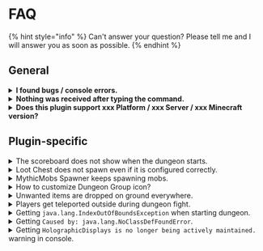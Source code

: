 # FAQ

{% hint style="info" %}
Can't answer your question? Please tell me and I will answer you as soon as possible.
{% endhint %}

## General

<details>

<summary><strong>I found bugs / console errors.</strong></summary>

Try to download the plugin again before asking for help. I will help as much as I can if you provide enough information such as error logs, how to reproduce the error. Please PM me or leave a comment in the Discussion Section. Otherwise, I will ignore you.

</details>

<details>

<summary><strong>Nothing was received after typing the command.</strong></summary>

Please make sure that you follow the format before executing the command. You might get nothing if you enter the wrong arguments. Also, please make sure that the plugin is loaded and doesn't conflict with other plugins. You may ask for help but I can't promise I can fix the error if the error is not produced by my plugin.

</details>

<details>

<summary><strong>Does this plugin support xxx Platform / xxx Server / xxx Minecraft version?</strong></summary>

If you are having problems with the specified Platform / Server / Minecraft version, please PM me or leave a comment in the Discussion Section. I will try to fix it. However, there is no guarantee that it will work.

</details>

## Plugin-specific

<details>

<summary>The scoreboard does not show when the dungeon starts.</summary>

If you have TAB installed, disable it in the dungeon world.&#x20;

</details>

<details>

<summary>Loot Chest does not spawn even if it is configured correctly.</summary>

Loot Chest does not spawn by default, it requires you to have the chest in the schematic and requires to be enabled through [Loot Chest Action](https://factorycraft.gitbook.io/wiki/get-started/actions-completions-and-fail-actions/action-list#lootchest).

</details>

<details>

<summary>MythicMobs Spawner keeps spawning mobs.</summary>

MythicMobs Spawner start spawning mobs once it is called, it is default enabled, you may disable it whenever you want through [MythicSpawner Action](https://factorycraft.gitbook.io/wiki/get-started/actions-completions-and-fail-actions/action-list#mythicspawner).

</details>

<details>

<summary>How to customize Dungeon Group icon?</summary>

An external item editing plugin is required or use an Anvil instead.

Edit the name, lore, custom model data through external item editing plugin, then type `/mg check` and click the message to copy formatted string, and paste it into the [Dungeon Group Config](../configuration/dungeon-group-config-simplified.md).

</details>

<details>

<summary>Unwanted items are dropped on ground everywhere.</summary>

Please make sure that the dungeon instance does not overlap with any existing builds.

</details>

<details>

<summary>Players get teleported outside during dungeon fight.</summary>

Please make sure that other plugins did not handle teleport upon death / login.

</details>

<details>

<summary>Getting <code>java.lang.IndexOutOfBoundsException</code> when starting dungeon.</summary>

The dungeon schematic is most likely pasting outside Minecraft's height limit. Try adjusting `Origin` in[ Dungeon Group Config](../configuration/dungeon-group-config-simplified.md).

</details>

<details>

<summary>Getting <code>Caused by: java.lang.NoClassDefFoundError</code>.</summary>

Please make sure that all dependencies are installed properly.

If you have plugin hook enabled, please make sure those plugins are installed properly.

Otherwise, disable the plugin hook that you don't have the plugin installed.

</details>

<details>

<summary>Getting <code>HolographicDisplays is no longer being actively maintained.</code> warning in console.</summary>

According to [HolographicDisplays](https://dev.bukkit.org/projects/holographic-displays), the plugin is no longer being actively maintained.

Additionally, there are some major difficulties in creating item lines with player head without blocking the server thread and the current implementation causes the hologram line to be sorted incorrectly.&#x20;

As a result, the plugin hook for HolographicDisplays will soon be discontinued for maintenance.&#x20;

Please use [DecentHolograms](https://www.spigotmc.org/resources/decentholograms-1-8-1-20-4-papi-support-no-dependencies.96927/) for hologram functions.

</details>
